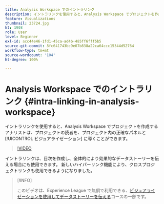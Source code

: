 ```yaml
---
title: Analysis Workspace でのイントラリンク
description: イントラリンクを使用すると、Analysis Workspace でプロジェクトを作成するアナリストは、プロジェクトの読者を、プロジェクト内の正確なパネルとビジュアライゼーションに導くことができます。
feature: Visualizations
thumbnail: 23724.jpg
kt: 1908
role: User
level: Beginner
exl-id: acc44e46-1fd1-45ca-ad4b-485ff6fff5b5
source-git-commit: 8fc641743bc9e07b838a22ca64ccc15344d52764
workflow-type: tm+mt
source-wordcount: '104'
ht-degree: 100%

---
```


# Analysis Workspace でのイントラリンク {#intra-linking-in-analysis-workspace}

イントラリンクを使用すると、Analysis Workspace でプロジェクトを作成するアナリストは、プロジェクトの読者を、プロジェクト内の正確なパネルと [!UICONTROL ビジュアライゼーション] に導くことができます。

>[!VIDEO](https://video.tv.adobe.com/v/23724/?quality=12&learn=on)

イントラリンクは、目次を作成し、全体的により効果的なデータストーリーを伝える場合にも使用できます。 新しいハイパーリンク機能により、クロスプロジェクトリンクも使用できるようになりました。

>[!INFO]
>
> このビデオは、Experience League で無償で利用できる、[ビジュアライゼーションを使用してデータストーリーを伝える](https://experienceleague.adobe.com/?recommended=Analytics-U-1-2021.1.visualizations&amp;lang=ja)コースの一部です。
